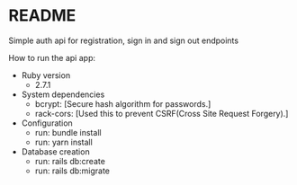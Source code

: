 # README

Simple auth api for registration, sign in and sign out endpoints

How to run the api app:

* Ruby version
  - 2.7.1
* System dependencies
  - bcrypt: [Secure hash algorithm for passwords.]
  - rack-cors: [Used this to prevent CSRF(Cross Site Request Forgery).]
* Configuration
  - run: bundle install
  - run: yarn install
* Database creation
  - run: rails db:create
  - run: rails db:migrate
<!-- * Database initialization

* How to run the test suite

* Services (job queues, cache servers, search engines, etc.)

* Deployment instructions

* ... -->
